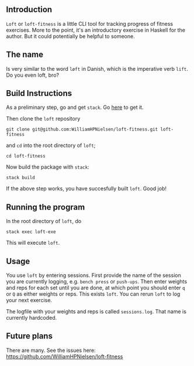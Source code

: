 ## Introduction

`Loft` or `loft-fitness` is a little CLI tool for tracking progress of fitness exercises. More to the point, it's an introductory exercise in Haskell for the author. But it could potentially be helpful to someone.

## The name

Is very similar to the word `løft` in Danish, which is the imperative verb `lift`. Do you even loft, bro?

## Build Instructions

As a preliminary step, go and get `stack`. Go [here](https://docs.haskellstack.org/en/stable/README/) to get it.

Then clone the `loft` repository
```
git clone git@github.com:WilliamHPNielsen/loft-fitness.git loft-fitness
```
and `cd` into the root directory of `loft`;
```
cd loft-fitness
```
Now build the package with `stack`:
```
stack build
```
If the above step works, you have succesfully built `loft`. Good job!

## Running the program

In the root directory of `loft`, do
```
stack exec loft-exe
```
This will execute `loft`.

## Usage

You use `loft` by entering sessions. First provide the name of the session you are currently logging, e.g. `bench press` or `push-ups`. Then enter weights and reps for each set until you are done, at which point you should enter `q` or `Q` as either weights or reps. This exists `loft`. You can rerun `loft` to log your next exercise.

The logfile with your weights and reps is called `sessions.log`. That name is currently hardcoded.

## Future plans

There are many. See the issues here: https://github.com/WilliamHPNielsen/loft-fitness